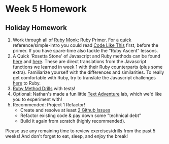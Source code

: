 # Week 5 Homework

## Holiday Homework

1. Work through all of [Ruby Monk](https://rubymonk.com): Ruby Primer.  For a quick reference/simple-intro you could read [Code Like This](http://codelikethis.com/lessons/learn_to_code) first, before the primer.  If you have spare-time also tackle the "Ruby Ascent" lessons.
2. A Quick 'Rosetta Stone' of Javascript and Ruby methods can be found [here](https://github.com/sf-wdi-25/notes/tree/master/week-01-controlling-the-dom/day-03-js/dawn-functions) and [here](https://github.com/sf-wdi-25/notes/blob/break-hmwk/week-05/homework/ruby-methods.md).   These are direct translations from the Javascript functions we learned in week 1 with their Ruby counterparts (plus some extra). Familiarize yourself with the differences and similarities.  To really get comfortable with Ruby, try to translate the Javascript challenges [here](https://github.com/sf-wdi-25/notes/blob/master/week-01-controlling-the-dom/day-03-js/dawn-functions/exercises.md) to Ruby.  
2. [Ruby Method Drills](https://github.com/sf-wdi-25/ruby_method_drills) with tests!
3. Optional: Nathan's made a fun little [Text Adventure](https://github.com/sf-wdi-25/text_adventure) lab, which we'd like you to experiment with!
4. Recommended: Project 1 Refactor!
    * Create and resolve at least [2 Github Issues](https://guides.github.com/features/issues/)
    * Refactor existing code & pay down some "technical debt"
    * Build it again from scratch (highly recommended).

Please use any remaining time to review exercises/drills from the past 5 weeks! And don't forget to eat, sleep, and enjoy the break!
